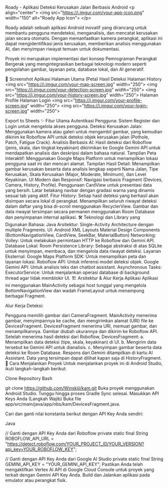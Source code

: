Roady - Aplikasi Deteksi Kerusakan Jalan Berbasis Android
&lt;p align="center">
&lt;img src="https://i.imgur.com/your-app-icon.png" width="150" alt="Roady App Icon">  &lt;/p>

Roady adalah sebuah aplikasi Android inovatif yang dirancang untuk membantu pengguna mendeteksi, menganalisis, dan mencatat kerusakan jalan secara otomatis. Dengan memanfaatkan kamera perangkat, aplikasi ini dapat mengidentifikasi jenis kerusakan, memberikan analisis menggunakan AI, dan menyimpan riwayat temuan untuk dokumentasi.

Proyek ini merupakan implementasi dari konsep Pemrograman Perangkat Bergerak yang mengintegrasikan berbagai teknologi modern seperti pengolahan gambar, layanan peta, database lokal, dan AI generatif.

📸 Screenshot Aplikasi
Halaman Utama (Peta)	Hasil Deteksi	Halaman History
&lt;img src="https://i.imgur.com/your-map-screen.jpg" width="250">	&lt;img src="https://i.imgur.com/your-detection-screen.jpg" width="250">	&lt;img src="https://i.imgur.com/your-history-screen.jpg" width="250">
Halaman Profile	Halaman Login
&lt;img src="https://i.imgur.com/your-profile-screen.jpg" width="250">	&lt;img src="https://i.imgur.com/your-login-screen.jpg" width="250">

Export to Sheets
✨ Fitur Utama
Autentikasi Pengguna: Sistem Register dan Login untuk mengelola akses pengguna.
Deteksi Kerusakan Jalan: Menggunakan kamera atau galeri untuk mengambil gambar, yang kemudian dikirim ke Roboflow API untuk deteksi objek kerusakan jalan (Pothole, Patch, Fatigue Crack).
Analisis Berbasis AI: Hasil deteksi dari Roboflow (jenis, skala, dan tingkat keyakinan) dikirimkan ke Google Gemini API untuk mendapatkan analisis dan deskripsi dalam bahasa natural.
Tampilan Peta Interaktif: Menggunakan Google Maps Platform untuk menampilkan lokasi pengguna saat ini dan mencari alamat.
Tampilan Hasil Detail: Menampilkan gambar kerusakan beserta data analisis lengkap seperti Nama Jalan, Tipe Kerusakan, Skala Kerusakan (Major, Moderate, Minimum), dan Level Keyakinan.
UI Modern dan Responsif:
Navigasi berbasis Fragment (Devices, Camera, History, Profile).
Penggunaan CardView untuk presentasi data yang bersih.
Latar belakang navbar dengan gradasi warna yang dinamis sesuai tab yang aktif.
Fitur History:
Setiap hasil deteksi yang berhasil akan disimpan secara lokal di perangkat.
Menampilkan seluruh riwayat deteksi dalam daftar yang bisa di-scroll menggunakan RecyclerView.
Gambar dan data riwayat tersimpan secara permanen menggunakan Room Database dan penyimpanan internal aplikasi.
🛠️ Teknologi dan Library yang Digunakan
Bahasa: Java
Arsitektur: Single-Activity Architecture dengan multiple Fragments.
UI:
Android XML Layouts
Material Design Components (BottomNavigationView, CardView, SeekBar, MaterialButton)
Networking:
Volley: Untuk melakukan permintaan HTTP ke Roboflow dan Gemini API.
Database Lokal:
Room Persistence Library: Sebagai abstraksi di atas SQLite untuk menyimpan, membaca, dan mengelola data riwayat deteksi.
Layanan Eksternal:
Google Maps Platform SDK: Untuk menampilkan peta dan layanan lokasi.
Roboflow API: Untuk inferensi model deteksi objek.
Google Gemini API: Untuk analisis teks dan chatbot assistant.
Asynchronous Tasks:
ExecutorService: Untuk menjalankan operasi database di background thread agar tidak memblokir UI.
🏗️ Arsitektur & Alur Kerja Aplikasi
Aplikasi ini menggunakan MainActivity sebagai host tunggal yang mengelola BottomNavigationView dan wadah FrameLayout untuk menampung berbagai Fragment.

Alur Kerja Deteksi:

Pengguna memilih gambar dari CameraFragment.
MainActivity menerima gambar, menyimpannya ke cache, dan mengirimkan alamat (URI) file ke DevicesFragment.
DevicesFragment menerima URI, memuat gambar, dan menampilkannya.
Gambar diubah ukurannya dan dikirim ke Roboflow API.
Setelah menerima hasil deteksi dari Roboflow, DevicesFragment: a. Menampilkan data deteksi (tipe, skala, keyakinan) di UI. b. Mengirim data tersebut ke Gemini API untuk dianalisis. c. Menyimpan gambar beserta data deteksi ke Room Database.
Respons dari Gemini ditampilkan di kartu AI Assistant.
Data yang tersimpan dapat dilihat kapan saja di HistoryFragment.
🚀 Cara Menjalankan Proyek
Untuk menjalankan proyek ini di Android Studio, ikuti langkah-langkah berikut:

Clone Repository
Bash

git clone https://github.com/Winskiii/kam.git
Buka proyek menggunakan Android Studio.
Tunggu hingga proses Gradle Sync selesai.
Masukkan API Keys Anda (Langkah Wajib)
Buka file app/src/main/java/app/nbs/kam/DevicesFragment.java.

Cari dan ganti nilai konstanta berikut dengan API Key Anda sendiri:

Java

// Ganti dengan API Key Anda dari Roboflow
private static final String ROBOFLOW_API_URL = "https://detect.roboflow.com/YOUR_PROJECT_ID/YOUR_VERSION?api_key=YOUR_ROBOFLOW_KEY";

// Ganti dengan API Key Anda dari Google AI Studio
private static final String GEMINI_API_KEY = "YOUR_GEMINI_API_KEY";
Pastikan Anda telah mengaktifkan Vertex AI API di Google Cloud Console untuk proyek yang terkait dengan Gemini API Key Anda.
Build dan Jalankan aplikasi pada emulator atau perangkat fisik.
